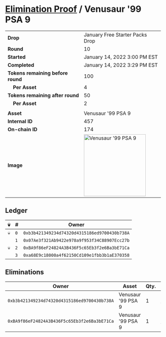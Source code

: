 # [Elimination Proof](./readme.md) / Venusaur &#039;99 PSA 9

|||
|---|---|
| **Drop** | January Free Starter Packs Drop |
| **Round** | 10 |
| **Started** | January 14, 2022 3:00 PM EST |
| **Completed** | January 14, 2022 3:29 PM EST |
| **Tokens remaining before round** | 100 |
| **&nbsp;&nbsp;&nbsp;&nbsp;Per Asset** | 4 |
| **Tokens remaining after round** | 50 |
| **&nbsp;&nbsp;&nbsp;&nbsp;Per Asset** | 2 |
| | |
| **Asset** | Venusaur &#039;99 PSA 9 |
| **Internal ID** | 457 |
| **On-chain ID** | 174 |
| **Image** | <img src="https://tcdn.blokpax.com/954504e8-1ab5-4b40-94f5-ec11b8667ab8/32317db18d7b1f1a053cf1e5590b427b1bb6d509503f276c5459cee66f243188.png" height="200" alt="Venusaur &#039;99 PSA 9" /> |

## Ledger

| 💀 | # | Owner |
| --- | --- | --- |
| 💀 | `0` | `0xb3b421349234d74320d4315186ed9700430b738A` |
|  | `1` | `0x07Ae3f321Ab9422e978a9f953f34C88907Ecc27b` |
| 💀 | `2` | `0xBA9f86eF24824A3B436F5c65Eb3f2e6Ba3bE71Ca` |
|  | `3` | `0xa68E9c18000a4f62150Cd109e1fbb3b1aE370358` |


## Eliminations

| Owner | Asset | Qty. | Transaction |
| --- | --- | --- | --- |
| `0xb3b421349234d74320d4315186ed9700430b738A` | Venusaur '99 PSA 9 | 1 | [Polygonscan](https://polygonscan.com/tx/0xa95bbba5662cc29d817a1e725a36c7c7efcc19c47d593768f3d018d97ce57def) |
| `0xBA9f86eF24824A3B436F5c65Eb3f2e6Ba3bE71Ca` | Venusaur '99 PSA 9 | 1 | [Polygonscan](https://polygonscan.com/tx/0x0ccc3a804a40e5ff8742a2c03c6f1725cece3aa1c7fe90eb31bbe4425ff02014) |
